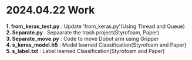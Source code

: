 # 2024.04.22 Work
**1. from_keras_test.py** : Update 'from_keras.py'(Using Thread and Queue)   
**2. Separate.py** : Sepaarate the trash project(Styrofoam, Paper)   
**3. Separate_move.py** : Code to move Dobot arm using Gripper   
**4. s_keras_model.h5** : Model learned Classification(Styrofoam and Paper)   
**5. s_label.txt** : Label learned Classification(Styrofoam and Paper)   
